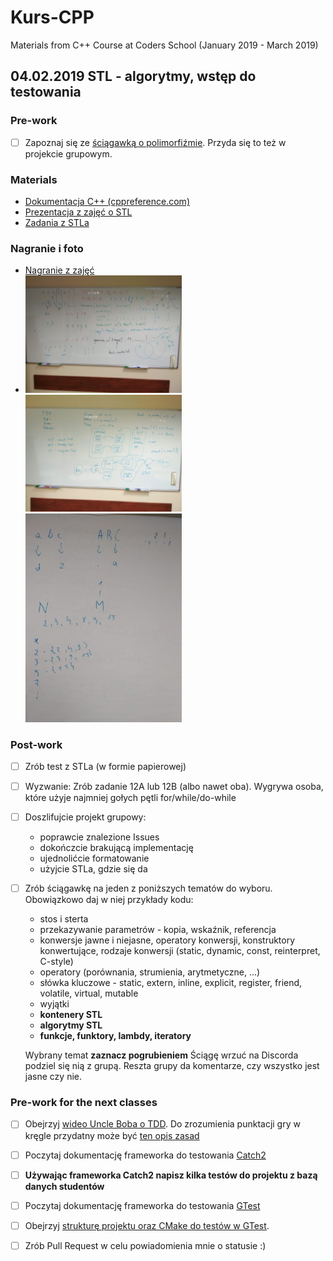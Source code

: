 # Kurs-CPP
Materials from C++ Course at Coders School (January 2019 - March 2019)

## 04.02.2019 STL - algorytmy, wstęp do testowania

### Pre-work 
- [ ] Zapoznaj się ze [ściągawką o polimorfiźmie](polimorfizm.pdf). Przyda się to też w projekcie grupowym.

### Materials
- [Dokumentacja C++ (cppreference.com)](https://en.cppreference.com/)
- [Prezentacja z zajęć o STL](STL_full.pdf)
- [Zadania z STLa](zadania_STL.pdf)


### Nagranie i foto
- [Nagranie z zajęć](https://www.youtube.com/watch?v=CxJdYkyjXy0&feature=youtu.be)
- <img src="algorytmy.jpg" width="250px"> <img src="testowanie.jpg" width="250px">
  <img src="zadania12.jpg" width="250px">

### Post-work
- [ ] Zrób test z STLa (w formie papierowej)
- [ ] Wyzwanie: Zrób zadanie 12A lub 12B (albo nawet oba). Wygrywa osoba, które użyje najmniej gołych pętli for/while/do-while
- [ ] Doszlifujcie projekt grupowy:
  - poprawcie znalezione Issues
  - dokończcie brakującą implementację
  - ujednolićcie formatowanie 
  - użyjcie STLa, gdzie się da
- [ ] Zrób ściągawkę na jeden z poniższych tematów do wyboru. Obowiązkowo daj w niej przykłady kodu:
  - stos i sterta
  - przekazywanie parametrów - kopia, wskaźnik, referencja
  - konwersje jawne i niejasne, operatory konwersji, konstruktory konwertujące, rodzaje konwersji (static, dynamic, const, reinterpret, C-style)
  - operatory (porównania, strumienia, arytmetyczne, ...)
  - słówka kluczowe - static, extern, inline, explicit, register, friend, volatile, virtual, mutable
  - wyjątki
  - **kontenery STL**
  - **algorytmy STL**
  - **funkcje, funktory, lambdy, iteratory**

  Wybrany temat **zaznacz pogrubieniem**
  Ściągę wrzuć na Discorda podziel się nią z grupą. Reszta grupy da komentarze, czy wszystko jest jasne czy nie.

### Pre-work for the next classes
- [ ] Obejrzyj [wideo Uncle Boba o TDD](https://trello-attachments.s3.amazonaws.com/5b20ebcd819b419f2d65c274/5b5d70bf109bc670f6d8d10d/90fb5c9305b6e8092df116da1c845210/fm_CleanCode-E6-P2-540p.mp4). Do zrozumienia punktacji gry w kręgle przydatny może być [ten opis zasad](bowling.txt)
- [ ] Poczytaj dokumentację frameworka do testowania [Catch2](https://github.com/catchorg/Catch2/blob/master/docs/tutorial.md)
- [ ] **Używając frameworka Catch2 napisz kilka testów do projektu z bazą danych studentów**
- [ ] Poczytaj dokumentację frameworka do testowania [GTest](https://github.com/google/googletest/blob/master/googletest/docs/primer.md)
- [ ] Obejrzyj [strukturę projektu oraz CMake do testów w GTest](https://github.com/LordLukin/CombinedNumber). 
- [ ] Zrób Pull Request w celu powiadomienia mnie o statusie :)

